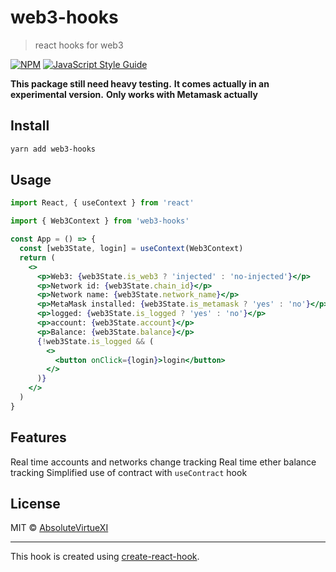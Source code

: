# web3-hooks

> react hooks for web3

[![NPM](https://img.shields.io/npm/v/web3-hooks.svg)](https://www.npmjs.com/package/web3-hooks) [![JavaScript Style Guide](https://img.shields.io/badge/code_style-standard-brightgreen.svg)](https://standardjs.com)

**This package still need heavy testing.**
**It comes actually in an experimental version.**
**Only works with Metamask actually**

## Install

```bash
yarn add web3-hooks
```

## Usage

```jsx
import React, { useContext } from 'react'

import { Web3Context } from 'web3-hooks'

const App = () => {
  const [web3State, login] = useContext(Web3Context)
  return (
    <>
      <p>Web3: {web3State.is_web3 ? 'injected' : 'no-injected'}</p>
      <p>Network id: {web3State.chain_id}</p>
      <p>Network name: {web3State.network_name}</p>
      <p>MetaMask installed: {web3State.is_metamask ? 'yes' : 'no'}</p>
      <p>logged: {web3State.is_logged ? 'yes' : 'no'}</p>
      <p>account: {web3State.account}</p>
      <p>Balance: {web3State.balance}</p>
      {!web3State.is_logged && (
        <>
          <button onClick={login}>login</button>
        </>
      )}
    </>
  )
}
```

## Features

Real time accounts and networks change tracking
Real time ether balance tracking
Simplified use of contract with `useContract` hook

## License

MIT © [AbsoluteVirtueXI](https://github.com/AbsoluteVirtueXI)

---

This hook is created using [create-react-hook](https://github.com/hermanya/create-react-hook).
